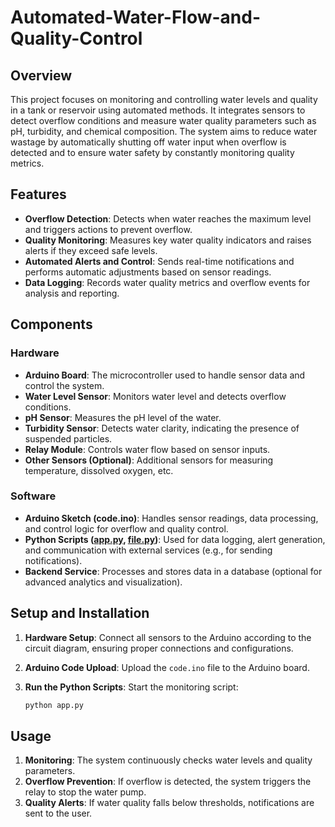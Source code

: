 # Automated-Water-Flow-and-Quality-Control

## Overview

This project focuses on monitoring and controlling water levels and quality in a tank or reservoir using automated methods. It integrates sensors to detect overflow conditions and measure water quality parameters such as pH, turbidity, and chemical composition. The system aims to reduce water wastage by automatically shutting off water input when overflow is detected and to ensure water safety by constantly monitoring quality metrics.

## Features

- **Overflow Detection**: Detects when water reaches the maximum level and triggers actions to prevent overflow.
- **Quality Monitoring**: Measures key water quality indicators and raises alerts if they exceed safe levels.
- **Automated Alerts and Control**: Sends real-time notifications and performs automatic adjustments based on sensor readings.
- **Data Logging**: Records water quality metrics and overflow events for analysis and reporting.

## Components

### Hardware

- **Arduino Board**: The microcontroller used to handle sensor data and control the system.
- **Water Level Sensor**: Monitors water level and detects overflow conditions.
- **pH Sensor**: Measures the pH level of the water.
- **Turbidity Sensor**: Detects water clarity, indicating the presence of suspended particles.
- **Relay Module**: Controls water flow based on sensor inputs.
- **Other Sensors (Optional)**: Additional sensors for measuring temperature, dissolved oxygen, etc.

### Software

- **Arduino Sketch (code.ino)**: Handles sensor readings, data processing, and control logic for overflow and quality control.
- **Python Scripts ([app.py](http://app.py/), [file.py](http://file.py/))**: Used for data logging, alert generation, and communication with external services (e.g., for sending notifications).
- **Backend Service**: Processes and stores data in a database (optional for advanced analytics and visualization).

## Setup and Installation

1. **Hardware Setup**: Connect all sensors to the Arduino according to the circuit diagram, ensuring proper connections and configurations.
2. **Arduino Code Upload**: Upload the `code.ino` file to the Arduino board.
3. **Run the Python Scripts**: Start the monitoring script:
    
    ```bash
    python app.py
    
    ```
    

## Usage

1. **Monitoring**: The system continuously checks water levels and quality parameters.
2. **Overflow Prevention**: If overflow is detected, the system triggers the relay to stop the water pump.
3. **Quality Alerts**: If water quality falls below thresholds, notifications are sent to the user.

